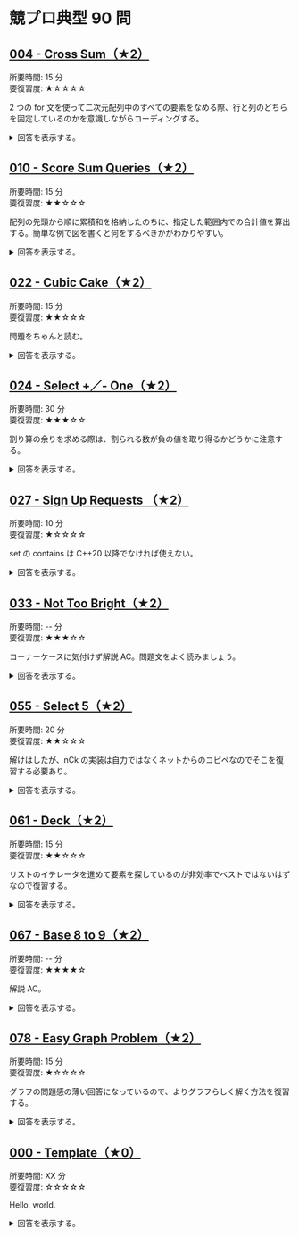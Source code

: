 # 競プロ典型 90 問 
## [004 - Cross Sum（★2）](https://atcoder.jp/contests/typical90/tasks/typical90_d)
所要時間: 15 分  
要復習度: ★☆☆☆☆

2 つの for 文を使って二次元配列中のすべての要素をなめる際、行と列のどちらを固定しているのかを意識しながらコーディングする。

<details>
<summary>
回答を表示する。
</summary>

```cpp
#include <bits/stdc++.h>

using namespace std;

int main() {
  int H, W;
  cin >> H >> W;
  vector<vector<int>> HW(H, vector<int>(W));
  vector<int> sum_of_row(H, 0), sum_of_column(W, 0);
  for (int i = 0; i < H; i++) {
    for (int j = 0; j < W; j++) {
      cin >> HW[i][j];
      sum_of_row[i] += HW[i][j];
      sum_of_column[j] += HW[i][j];
    }
  }

  for (int i = 0; i < H; i++) {
    for (int j = 0; j < W; j++) {
      cout << sum_of_row[i] + sum_of_column[j] - HW[i][j] << " ";
    }
    cout << endl;
  }

  return 0;
}
```

</details>

## [010 - Score Sum Queries（★2）](https://atcoder.jp/contests/typical90/tasks/typical90_j)
所要時間: 15 分  
要復習度: ★★☆☆☆

配列の先頭から順に累積和を格納したのちに、指定した範囲内での合計値を算出する。簡単な例で図を書くと何をするべきかがわかりやすい。

<details>
<summary>
回答を表示する。
</summary>

```cpp
#include <bits/stdc++.h>

using namespace std;

int main() {
  long long N;
  cin >> N;
  vector<long long> class_1_point(N+1, 0), class_2_point(N+1, 0);
  for (int i = 0; i < N; ++i) {
    int C, P;
    cin >> C >> P;

    if (C == 1) {
      class_1_point[i+1] = class_1_point[i] + P;
      class_2_point[i+1] = class_2_point[i];
    } else {
      class_2_point[i+1] = class_2_point[i] + P;
      class_1_point[i+1] = class_1_point[i];
    }
  }

  int Q;
  cin >> Q;
  for (int i = 0; i < Q; ++i) {
    int L, R;
    cin >> L >> R;
    cout << (class_1_point[R] - class_1_point[L-1]) << " ";
    cout << (class_2_point[R] - class_2_point[L-1]) << endl;
  }

  return 0;
}
```

</details>

## [022 - Cubic Cake（★2）](https://atcoder.jp/contests/typical90/tasks/typical90_v)
所要時間: 15 分  
要復習度: ★★☆☆☆

問題をちゃんと読む。

<details>
<summary>
回答を表示する。
</summary>

```cpp
#include <bits/stdc++.h>

using namespace std;

int main() {
  long long A, B, C;
  cin >> A >> B >> C;

  long long gcd;
  gcd = greatest_common_divisor(A, B);
  gcd = greatest_common_divisor(gcd, C);

  long long ans = A / gcd + B / gcd + C / gcd - 3;
  cout << ans << endl;

  return 0;
}
```

</details>

## [024 - Select +／- One（★2）](https://atcoder.jp/contests/typical90/tasks/typical90_x)
所要時間: 30 分  
要復習度: ★★★☆☆

割り算の余りを求める際は、割られる数が負の値を取り得るかどうかに注意する。

<details>
<summary>
回答を表示する。
</summary>

```cpp
#include <bits/stdc++.h>

using namespace std;

int main() {
  int N, K;
  cin >> N >> K;
  vector<int> A(N), B(N);
  for (int i = 0; i < N; i++) { cin >> A[i]; }
  for (int i = 0; i < N; i++) { cin >> B[i]; }

  vector<long long> diff(N);
  for (int i = 0; i < N; i++) { diff[i] = abs(A[i] - B[i]); }

  long long sum_of_diff = accumulate(diff.begin(), diff.end(), 0);
  if (K < sum_of_diff || (K - sum_of_diff) % 2) {
    cout << "No" << endl;
  } else {
    cout << "Yes" << endl;
  }

  return 0;
}
```

</details>

## [027 - Sign Up Requests （★2）](https://atcoder.jp/contests/typical90/tasks/typical90_aa)
所要時間: 10 分  
要復習度: ★☆☆☆☆

set の contains は C++20 以降でなければ使えない。

<details>
<summary>
回答を表示する。
</summary>

```cpp
#include <bits/stdc++.h>

using namespace std;

int main() {
  int N;
  cin >> N;

  set<string> usernames;
  for (int i = 1; i <= N; ++i) {
    string s;
    cin >> s;
    if (usernames.count(s) == 0) {
      cout << i << endl;
      usernames.insert(s);
    }
  }

  return 0;
}
```

</details>

## [033 - Not Too Bright（★2）](https://atcoder.jp/contests/typical90/tasks/typical90_ag)
所要時間: -- 分  
要復習度: ★★★☆☆

コーナーケースに気付けず解説 AC。問題文をよく読みましょう。

<details>
<summary>
回答を表示する。
</summary>

```cpp
#include <bits/stdc++.h>

using namespace std;

int main() {
  int H, W;
  cin >> H >> W;

  int h = (H % 2 == 0) ? H / 2: H / 2 + 1;
  int w = (W % 2 == 0) ? W / 2: W / 2 + 1;

  if (H == 1 || W == 1) {
    cout << H * W << endl;
  } else {
    cout << h * w << endl;
  }

  return 0;
}
```

</details>

## [055 - Select 5（★2）](https://atcoder.jp/contests/typical90/tasks/typical90_bc)
所要時間: 20 分  
要復習度: ★★☆☆☆

解けはしたが、nCk の実装は自力ではなくネットからのコピペなのでそこを復習する必要あり。

<details>
<summary>
回答を表示する。
</summary>

```cpp
#include <bits/stdc++.h>

using namespace std;

void recursive_comb(int *indexes, int s, int rest, std::function<void(int *)> f) {
  if (rest == 0) {
    f(indexes);
  } else {
    if (s < 0) return;
    recursive_comb(indexes, s - 1, rest, f);
    indexes[rest - 1] = s;
    recursive_comb(indexes, s - 1, rest - 1, f);
  }
}

void foreach_comb(int n, int k, std::function<void(int *)> f) {
  int indexes[k];
  recursive_comb(indexes, n - 1, k, f);
}

int main() {
  long long N, P, Q;
  cin >> N >> P >> Q;
  vector<long long> A(N);
  for (int i = 0; i < N; i++) { cin >> A[i]; }

  long long ans = 0;
  foreach_comb(N, 5, [&](int *indexes) {
    long long remainder = 1; 
    for (int i = 0; i < 5; i++) {
      remainder *= A[indexes[i]];
      remainder %= P;
    }
    if (remainder == Q) { ans++; }
  });

  cout << ans << endl;

  return 0;
}
```

</details>

## [061 - Deck（★2）](https://atcoder.jp/contests/typical90/tasks/typical90_bi)
所要時間: 15 分  
要復習度: ★★☆☆☆

リストのイテレータを進めて要素を探しているのが非効率でベストではないはずなので復習する。

<details>
<summary>
回答を表示する。
</summary>

```cpp
#include <bits/stdc++.h>

using namespace std;

int main() {
  int Q;
  cin >> Q;

  list<int> l;
  vector<int> ans;
  for (int i = 0; i < Q; i++) {
    int t, x;
    cin >> t >> x;
    if (t == 1) { l.push_front(x); }
    if (t == 2) { l.push_back(x); }
    if (t == 3) {
      auto it = l.begin();
      advance(it, x - 1);
      ans.push_back(*it);
    }
  }

  for (auto a : ans) cout << a << endl;

  return 0;
}
```

</details>

## [067 - Base 8 to 9（★2）](https://atcoder.jp/contests/typical90/tasks/typical90_bo)
所要時間: -- 分  
要復習度: ★★★★☆

解説 AC。

<details>
<summary>
回答を表示する。
</summary>

```cpp
#include <bits/stdc++.h>

using namespace std;

long long base8to10(string n) {
  long long res = 0;
  long long base = 1;
  for (int i = n.size() - 1; i >= 0; --i) {
    res += (n[i] - '0') * base;
    base *= 8;
  }
  return res;
}

string base10to9(long long n) {
  string res = "";
  while (n > 0) {
    res += to_string((n % 9));
    n /= 9;
  }
  reverse(res.begin(), res.end());

  long long i = 0;
  while (res[i] == '0') { i++; }
  res.erase(0, i);

  if (res == "") res = "0";
  return res;
}

string eight_to_five(string n) {
  for (int i = 0; i < (int)n.size(); ++i) {
    if (n[i] == '8') n[i] = '5';
  }
  return n;
}

int main() {
  string N;
  int K;
  cin >> N >> K;

  string ans_str = N;
  long long ans_num;
  for (int i = 0; i < K; ++i) {
    ans_num = base8to10(ans_str);
    ans_str = base10to9(ans_num);
    ans_str = eight_to_five(ans_str);
  }

  cout << ans_str << endl;

  return 0;
}

```

</details>


## [078 - Easy Graph Problem（★2）](https://atcoder.jp/contests/typical90/tasks/typical90_bz)
所要時間: 15 分  
要復習度: ★☆☆☆☆

グラフの問題感の薄い回答になっているので、よりグラフらしく解く方法を復習する。

<details>
<summary>
回答を表示する。
</summary>

```cpp
#include <bits/stdc++.h>

using namespace std;

int main() {
  int N, M;
  cin >> N >> M;
  vector<int> tmp(N, 0);
  for (int i = 0; i < M; i++) {
    int a, b;
    cin >> a >> b;
    a--;
    b--;
    if (a > b) tmp[a]++;
    if (b > a) tmp[b]++;
  }

  int ans = 0;
  for (int i = 0; i < N; i++) {
    if (tmp[i] == 1) ans++;
  }

  cout << ans << endl;

  return 0;
}
```

</details>


## [000 - Template（★0）]()
所要時間: XX 分  
要復習度: ☆☆☆☆☆

Hello, world.

<details>
<summary>
回答を表示する。
</summary>

```cpp
#include <bits/stdc++.h>

using namespace std;

int main() {
  printf("Hello, world.\n")
  return 0;
}
```

</details>
